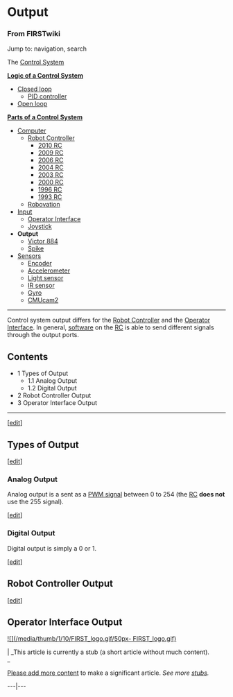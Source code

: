 # Output

### From FIRSTwiki

Jump to: navigation, search

The [Control System](/index.php/Control_system "Control system" )

**[Logic of a Control System](/index.php/Logic_of_a_control_system "Logic of a control system" )**

  * [Closed loop](/index.php/Closed_loop "Closed loop" )
    * [PID controller](/index.php/PID_controller "PID controller" )
  * [Open loop](/index.php/Open_loop "Open loop" )

**[Parts of a Control System](/index.php/Parts_of_a_control_system "Parts of a control system" )**

  * [Computer](/index.php/Computer "Computer" )
    * [Robot Controller](/index.php/Robot_Controller "Robot Controller" )
      * [2010 RC](/index.php/Robot_Controller_%282010%29 "Robot Controller \(2010\)" )
      * [2009 RC](/index.php/Robot_Controller_%282009%29 "Robot Controller \(2009\)" )
      * [2006 RC](/index.php/Robot_Controller_%282006%29 "Robot Controller \(2006\)" )
      * [2004 RC](/index.php/Robot_Controller_%282004%29 "Robot Controller \(2004\)" )
      * [2003 RC](/index.php/Robot_Controller_%282003%29 "Robot Controller \(2003\)" )
      * [2000 RC](/index.php/Robot_Controller_%282000%29 "Robot Controller \(2000\)" )
      * [1996 RC](/index.php?title=Robot_Controller_%281996%29&action=edit "Robot Controller \(1996\)" )
      * [1993 RC](/index.php?title=Robot_Controller_%281993%29&action=edit "Robot Controller \(1993\)" )
    * [Robovation](/index.php/Robovation "Robovation" )
  * [Input](/index.php/Input "Input" )
    * [Operator Interface](/index.php/Operator_Interface "Operator Interface" )
    * [Joystick](/index.php/Joystick "Joystick" )
  * **Output**
    * [Victor 884](/index.php/Victor_884 "Victor 884" )
    * [Spike](/index.php/Spike "Spike" )
  * [Sensors](/index.php/Sensor "Sensor" )
    * [Encoder](/index.php/Encoder "Encoder" )
    * [Accelerometer](/index.php/Accelerometer "Accelerometer" )
    * [Light sensor](/index.php?title=Light_sensor&action=edit "Light sensor" )
    * [IR sensor](/index.php/IR_sensor "IR sensor" )
    * [Gyro](/index.php/Gyro "Gyro" )
    * [CMUcam2](/index.php/CMUcam2 "CMUcam2" )  
---  
  
Control system output differs for the [Robot
Controller](/index.php/Robot_Controller "Robot Controller" ) and the [Operator
Interface](/index.php/Operator_Interface "Operator Interface" ). In general,
[software](/index.php/Programming "Programming" ) on the
[RC](/index.php/Robot_Controller "Robot Controller" ) is able to send
different signals through the output ports.

## Contents

  * 1 Types of Output
    * 1.1 Analog Output
    * 1.2 Digital Output
  * 2 Robot Controller Output
  * 3 Operator Interface Output  
---  
  
[[edit](/index.php?title=Output&action=edit&section=1 "Edit section: Types of
Output" )]

##  Types of Output

[[edit](/index.php?title=Output&action=edit&section=2 "Edit section: Analog
Output" )]

### Analog Output

Analog output is a sent as a [PWM signal](/index.php/PWM_signal "PWM signal" )
between 0 to 254 (the [RC](/index.php/Robot_Controller "Robot Controller" )
**does not** use the 255 signal).

[[edit](/index.php?title=Output&action=edit&section=3 "Edit section: Digital
Output" )]

### Digital Output

Digital output is simply a 0 or 1.

[[edit](/index.php?title=Output&action=edit&section=4 "Edit section: Robot
Controller Output" )]

## Robot Controller Output

[[edit](/index.php?title=Output&action=edit&section=5 "Edit section: Operator
Interface Output" )]

## Operator Interface Output

[![](/media/thumb/1/10/FIRST_logo.gif/50px-
FIRST_logo.gif)](/index.php/Image:FIRST_logo.gif "" )

|  _This article is currently a stub (a short article without much content).  
_

[Please add more
content](http://www.firstwiki.net/index.php?title=Output&action=edit
"http://www.firstwiki.net/index.php?title=Output&action=edit" ) to make a
significant article. _See more [stubs](/index.php/Special:Shortpages
"Special:Shortpages" )._  
  
---|---  
  
